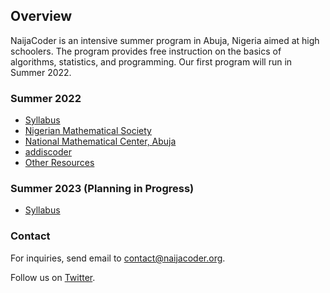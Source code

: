 ## Overview


NaijaCoder is an intensive summer program in Abuja, Nigeria aimed at high schoolers. The program provides free instruction on the basics of algorithms, statistics, and programming. Our first program will run in Summer 2022.

### Summer 2022

* [Syllabus]
* [Nigerian Mathematical Society]
* [National Mathematical Center, Abuja]
* [addiscoder]
* [Other Resources]

[Syllabus]: https://naijacoderorg.github.io/NaijaCoder/summer2022/files/syllabus.pdf
[Nigerian Mathematical Society]: https://www.nigerianmathematicalsociety.org/
[National Mathematical Center, Abuja]: https://nmc.edu.ng/
[addiscoder]: https://www.addiscoder.com/
[Other Resources]: https://naijacoderorg.github.io/NaijaCoder/summer2022/files/resources.pdf

### Summer 2023 (Planning in Progress)

* [Syllabus]

[Syllabus]: https://naijacoderorg.github.io/NaijaCoder/summer2023/files/syllabus.pdf

### Contact

For inquiries, send email to [contact@naijacoder.org](mailto:contact@naijacoder.org).

Follow us on [Twitter](https://twitter.com/naijacoderorg).
